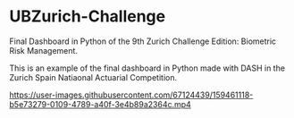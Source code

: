# UBZurich-Challenge
Final Dashboard in Python of the 9th Zurich Challenge Edition: Biometric Risk Management.

This is an example of the final dashboard in Python made with DASH in the Zurich Spain Natiaonal Actuarial Competition.

https://user-images.githubusercontent.com/67124439/159461118-b5e73279-0109-4789-a40f-3e4b89a2364c.mp4


